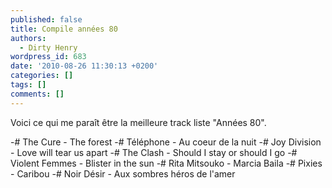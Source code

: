 ```yaml
---
published: false
title: Compile années 80
authors:
  - Dirty Henry
wordpress_id: 683
date: '2010-08-26 11:30:13 +0200'
categories: []
tags: []
comments: []
---
```

Voici ce qui me paraît être la meilleure track liste "Années 80".

-#  The Cure - The forest
-# Téléphone - Au coeur de la nuit
-# Joy Division - Love will tear us apart
-# The Clash - Should I stay or should I go
-# Violent Femmes - Blister in the sun
-# Rita Mitsouko - Marcia Baila
-# Pixies - Caribou
-# Noir Désir - Aux sombres héros de l'amer
